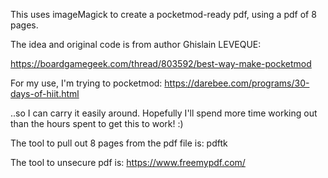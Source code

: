 This uses imageMagick to create a pocketmod-ready pdf, using a pdf of 8 pages.


The idea and original code is from author Ghislain LEVEQUE:

https://boardgamegeek.com/thread/803592/best-way-make-pocketmod


For my use, I'm trying to pocketmod:
https://darebee.com/programs/30-days-of-hiit.html

..so I can carry it easily around.
Hopefully I'll spend more time working out than the hours spent to get this to work! :)

The tool to pull out 8 pages from the pdf file is:
pdftk

The tool to unsecure pdf is:
https://www.freemypdf.com/


